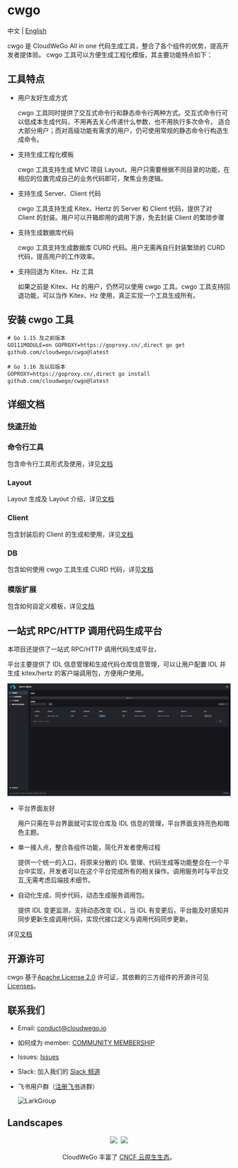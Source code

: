 # cwgo 

中文 | [English](./README.md)

cwgo 是 CloudWeGo All in one 代码生成工具，整合了各个组件的优势，提高开发者提体验。
cwgo 工具可以方便生成工程化模版，其主要功能特点如下：

## 工具特点
- 用户友好生成方式

  cwgo 工具同时提供了交互式命令行和静态命令行两种方式。交互式命令行可以低成本生成代码，不用再去关心传递什么参数，也不用执行多次命令，
适合大部分用户；而对高级功能有需求的用户，仍可使用常规的静态命令行构造生成命令。
- 支持生成工程化模板

  cwgo 工具支持生成 MVC 项目 Layout，用户只需要根据不同目录的功能，在相应的位置完成自己的业务代码即可，聚焦业务逻辑。
- 支持生成 Server、Client 代码

  cwgo 工具支持生成 Kitex、Hertz 的 Server 和 Client 代码，提供了对 Client 的封装。用户可以开箱即用的调用下游，免去封装 Client 的繁琐步骤
- 支持生成数据库代码

  cwgo 工具支持生成数据库 CURD 代码。用户无需再自行封装繁琐的 CURD 代码，提高用户的工作效率。
- 支持回退为 Kitex、Hz 工具

  如果之前是 Kitex、Hz 的用户，仍然可以使用 cwgo 工具。cwgo 工具支持回退功能，可以当作 Kitex、Hz 使用，真正实现一个工具生成所有。

## 安装 cwgo 工具
```
# Go 1.15 及之前版本
GO111MODULE=on GOPROXY=https://goproxy.cn/,direct go get github.com/cloudwego/cwgo@latest

# Go 1.16 及以后版本
GOPROXY=https://goproxy.cn/,direct go install github.com/cloudwego/cwgo@latest
```

## 详细文档
### [快速开始](https://www.cloudwego.io/zh/docs/cwgo/cli/getting-started/)
### 命令行工具
包含命令行工具形式及使用，详见[文档](https://www.cloudwego.io/zh/docs/cwgo/cli/tutorials/cli/)
### Layout
Layout 生成及 Layout 介绍，详见[文档](https://www.cloudwego.io/zh/docs/cwgo/cli/tutorials/layout/)
### Client
包含封装后的 Client 的生成和使用，详见[文档](https://www.cloudwego.io/zh/docs/cwgo/cli/tutorials/client/)
### DB
包含如何使用 cwgo 工具生成 CURD 代码，详见[文档](https://www.cloudwego.io/zh/docs/cwgo/cli/tutorials/db/)
### 模版扩展
包含如何自定义模板，详见[文档](https://www.cloudwego.io/zh/docs/cwgo/cli/tutorials/templete-extension/)

## 一站式 RPC/HTTP 调用代码生成平台

本项目还提供了一站式 RPC/HTTP 调用代码生成平台，

平台主要提供了 IDL 信息管理和生成代码仓库信息管理，可以让用户配置 IDL 并生成 kitex/hertz 的客户端调用包，方便用户使用。

![平台界面](/images/cwgo_platform.png)

- 平台界面友好

  用户只需在平台界面就可实现仓库及 IDL 信息的管理，平台界面支持亮色和暗色主题。

- 单一接入点，整合各组件功能，简化开发者使用过程

  提供一个统一的入口，将原来分散的 IDL 管理、代码生成等功能整合在一个平台中实现，开发者可以在这个平台完成所有的相关操作。调用服务时与平台交互,无需考虑后端技术细节。

- 自动化生成、同步代码，动态生成服务调用包。

  提供 IDL 变更监测，支持动态改变 IDL，当 IDL 有变更后，平台能及时感知并同步更新生成调用代码，实现代接口定义与调用代码同步更新。

详见[文档]((https://www.cloudwego.io/zh/docs/cwgo/platform/))

## 开源许可

cwgo 基于[Apache License 2.0](https://github.com/cloudwego/cwgo/blob/main/LICENSE) 许可证，其依赖的三方组件的开源许可见 [Licenses](https://github.com/cloudwego/cwgo/blob/main/licenses)。

## 联系我们
- Email: conduct@cloudwego.io
- 如何成为 member: [COMMUNITY MEMBERSHIP](https://github.com/cloudwego/community/blob/main/COMMUNITY_MEMBERSHIP.md)
- Issues: [Issues](https://github.com/cloudwego/cwgo/issues)
- Slack: 加入我们的 [Slack 频道](https://join.slack.com/t/cloudwego/shared_invite/zt-tmcbzewn-UjXMF3ZQsPhl7W3tEDZboA)
- 飞书用户群（[注册飞书](https://www.larksuite.com/zh_cn/download)进群）

  ![LarkGroup](images/lark_group_cn.png)

## Landscapes

<p align="center">
<img src="https://landscape.cncf.io/images/left-logo.svg" width="150"/>&nbsp;&nbsp;<img src="https://landscape.cncf.io/images/right-logo.svg" width="200"/>
<br/><br/>
CloudWeGo 丰富了 <a href="https://landscape.cncf.io/">CNCF 云原生生态</a>。
</p>
